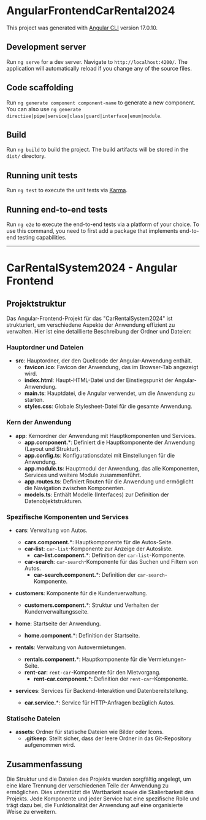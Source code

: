 # AngularFrontendCarRental2024

This project was generated with [Angular CLI](https://github.com/angular/angular-cli) version 17.0.10.

## Development server

Run `ng serve` for a dev server. Navigate to `http://localhost:4200/`. The application will automatically reload if you change any of the source files.

## Code scaffolding

Run `ng generate component component-name` to generate a new component. You can also use `ng generate directive|pipe|service|class|guard|interface|enum|module`.

## Build

Run `ng build` to build the project. The build artifacts will be stored in the `dist/` directory.

## Running unit tests

Run `ng test` to execute the unit tests via [Karma](https://karma-runner.github.io).

## Running end-to-end tests

Run `ng e2e` to execute the end-to-end tests via a platform of your choice. To use this command, you need to first add a package that implements end-to-end testing capabilities.

-----------------------------------

# CarRentalSystem2024 - Angular Frontend

## Projektstruktur

Das Angular-Frontend-Projekt für das "CarRentalSystem2024" ist strukturiert, um verschiedene Aspekte der Anwendung effizient zu verwalten. Hier ist eine detaillierte Beschreibung der Ordner und Dateien:

### Hauptordner und Dateien

- **src**: Hauptordner, der den Quellcode der Angular-Anwendung enthält.
  - **favicon.ico**: Favicon der Anwendung, das im Browser-Tab angezeigt wird.
  - **index.html**: Haupt-HTML-Datei und der Einstiegspunkt der Angular-Anwendung.
  - **main.ts**: Hauptdatei, die Angular verwendet, um die Anwendung zu starten.
  - **styles.css**: Globale Stylesheet-Datei für die gesamte Anwendung.

### Kern der Anwendung

- **app**: Kernordner der Anwendung mit Hauptkomponenten und Services.
  - **app.component.***: Definiert die Hauptkomponente der Anwendung (Layout und Struktur).
  - **app.config.ts**: Konfigurationsdatei mit Einstellungen für die Anwendung.
  - **app.module.ts**: Hauptmodul der Anwendung, das alle Komponenten, Services und weitere Module zusammenführt.
  - **app.routes.ts**: Definiert Routen für die Anwendung und ermöglicht die Navigation zwischen Komponenten.
  - **models.ts**: Enthält Modelle (Interfaces) zur Definition der Datenobjektstrukturen.

### Spezifische Komponenten und Services

- **cars**: Verwaltung von Autos.
  - **cars.component.***: Hauptkomponente für die Autos-Seite.
  - **car-list**: `car-list`-Komponente zur Anzeige der Autosliste.
    - **car-list.component.***: Definition der `car-list`-Komponente.
  - **car-search**: `car-search`-Komponente für das Suchen und Filtern von Autos.
    - **car-search.component.***: Definition der `car-search`-Komponente.

- **customers**: Komponente für die Kundenverwaltung.
  - **customers.component.***: Struktur und Verhalten der Kundenverwaltungsseite.

- **home**: Startseite der Anwendung.
  - **home.component.***: Definition der Startseite.

- **rentals**: Verwaltung von Autovermietungen.
  - **rentals.component.***: Hauptkomponente für die Vermietungen-Seite.
  - **rent-car**: `rent-car`-Komponente für den Mietvorgang.
    - **rent-car.component.***: Definition der `rent-car`-Komponente.

- **services**: Services für Backend-Interaktion und Datenbereitstellung.
  - **car.service.***: Service für HTTP-Anfragen bezüglich Autos.

### Statische Dateien

- **assets**: Ordner für statische Dateien wie Bilder oder Icons.
  - **.gitkeep**: Stellt sicher, dass der leere Ordner in das Git-Repository aufgenommen wird.

## Zusammenfassung

Die Struktur und die Dateien des Projekts wurden sorgfältig angelegt, um eine klare Trennung der verschiedenen Teile der Anwendung zu ermöglichen. Dies unterstützt die Wartbarkeit sowie die Skalierbarkeit des Projekts. Jede Komponente und jeder Service hat eine spezifische Rolle und trägt dazu bei, die Funktionalität der Anwendung auf eine organisierte Weise zu erweitern.
